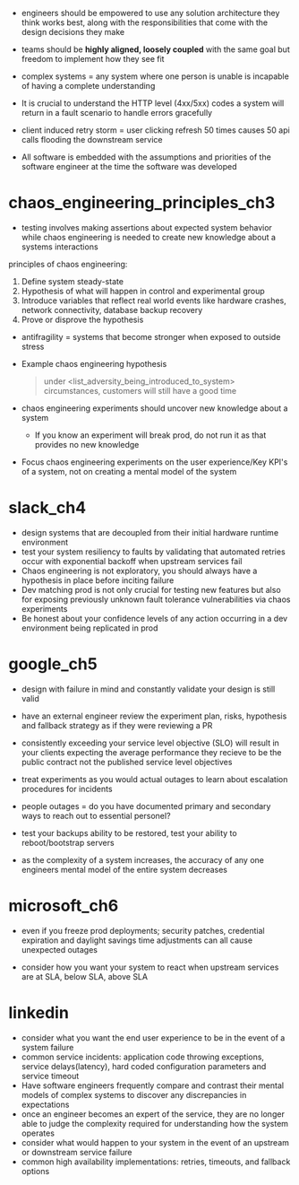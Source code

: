 - engineers should be empowered to use any solution architecture they think works best, along with the responsibilities that come with the design decisions they make
- teams should be **highly aligned, loosely coupled** with the same goal but freedom to implement how they see fit

- complex systems = any system where one person is unable is incapable of having a complete understanding 
- It is crucial to understand the HTTP level (4xx/5xx) codes a system will return in a fault scenario to handle errors gracefully
- client induced retry storm = user clicking refresh 50 times causes 50 api calls flooding the downstream service

- All software is embedded with the assumptions and priorities of the software engineer at the time the software was developed


# chaos_engineering_principles_ch3
- testing involves making assertions about expected system behavior while chaos engineering is needed to create new knowledge about a systems interactions

principles of chaos engineering:
1) Define system steady-state
2) Hypothesis of what will happen in control and experimental group
3) Introduce variables that reflect real world events like hardware crashes, network connectivity, database backup recovery
4) Prove or disprove the hypothesis

- antifragility = systems that become stronger when exposed to outside stress

- Example chaos engineering hypothesis
  > under <list_adversity_being_introduced_to_system> circumstances, customers will still have a good time

- chaos engineering experiments should uncover new knowledge about a system
  - If you know an experiment will break prod, do not run it as that provides no new knowledge

- Focus chaos engineering experiments on the user experience/Key KPI's of a system, not on creating a mental model of the system
  

# slack_ch4
- design systems that are decoupled from their initial hardware runtime environment
- test your system resiliency to faults by validating that automated retries occur with exponential backoff when upstream services fail
- Chaos engineering is not exploratory, you should always have a hypothesis in place before inciting failure
- Dev matching prod is not only crucial for testing new features but also for exposing previously unknown fault tolerance vulnerabilities via chaos experiments
- Be honest about your confidence levels of any action occurring in a dev environment being replicated in prod


# google_ch5
- design with failure in mind and constantly validate your design is still valid

- have an external engineer review the experiment plan, risks, hypothesis and fallback strategy as if they were reviewing a PR


- consistently exceeding your service level objective (SLO) will result in your clients expecting the average performance they recieve to be the public contract not the published service level objectives


- treat experiments as you would actual outages to learn about escalation procedures for incidents



- people outages = do you have documented primary and secondary ways to reach out to essential personel?
- test your backups ability to be restored, test your ability to reboot/bootstrap servers
- as the complexity of a system increases, the accuracy of any one engineers mental model of the entire system decreases


# microsoft_ch6
- even if you freeze prod deployments; security patches, credential expiration and daylight savings time adjustments can all cause unexpected outages

- consider how you want your system to react when upstream services are at SLA, below SLA, above SLA 


# linkedin
- consider what you want the end user experience to be in the event of a system failure
- common service incidents: application code throwing exceptions, service delays(latency), hard coded configuration parameters and service timeout
- Have software engineers frequently compare and contrast their mental models of complex systems to discover any discrepancies in expectations
- once an engineer becomes an expert of the service, they are no longer able to judge the complexity required for understanding how the system operates
- consider what would happen to your system in the event of an upstream or downstream service failure
- common high availability implementations: retries, timeouts, and fallback options